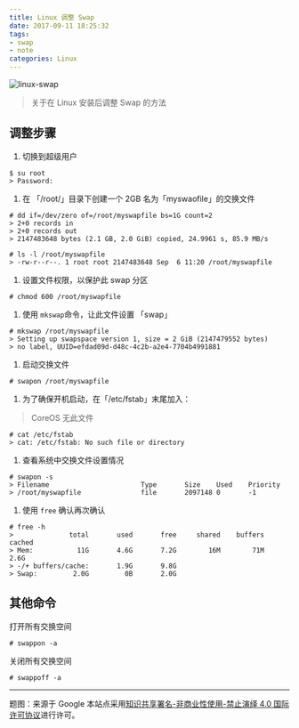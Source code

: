 ```yaml
---
title: Linux 调整 Swap 
date: 2017-09-11 18:25:32
tags: 
- swap
- note
categories: Linux
---
```


![linux-swap](http://ovlnfs1rj.bkt.clouddn.com/linux-swap.JPG)
> 关于在 Linux 安装后调整 Swap 的方法

<!-- more -->

## 调整步骤

1. 切换到超级用户
``` 
$ su root
> Password:
```

1. 在 「/root/」目录下创建一个 2GB 名为「myswaofile」的交换文件
```
# dd if=/dev/zero of=/root/myswapfile bs=1G count=2 
> 2+0 records in
> 2+0 records out
> 2147483648 bytes (2.1 GB, 2.0 GiB) copied, 24.9961 s, 85.9 MB/s

# ls -l /root/myswapfile 
> -rw-r--r--. 1 root root 2147483648 Sep  6 11:20 /root/myswapfile
```

1. 设置文件权限，以保护此 swap 分区
```
# chmod 600 /root/myswapfile
```

1. 使用 `mkswap`命令，让此文件设置 「swap」
```
# mkswap /root/myswapfile
> Setting up swapspace version 1, size = 2 GiB (2147479552 bytes)
> no label, UUID=efdad09d-d48c-4c2b-a2e4-7704b4991881
```

1. 启动交换文件
```
# swapon /root/myswapfile
```

1. 为了确保开机启动，在「/etc/fstab」末尾加入：
> CoreOS 无此文件
```
# cat /etc/fstab
> cat: /etc/fstab: No such file or directory
```

1. 查看系统中交换文件设置情况
```
# swapon -s
> Filename				         Type		Size	Used	Priority
> /root/myswapfile               file    	2097148	0	    -1
```

1. 使用 `free` 确认再次确认
```
# free -h
>              total       used       free     shared    buffers     cached
> Mem:           11G       4.6G       7.2G        16M        71M       2.6G
> -/+ buffers/cache:       1.9G       9.8G
> Swap:         2.0G         0B       2.0G
```

## 其他命令

打开所有交换空间
```
# swappon -a
```
关闭所有交换空间
```
# swappoff -a
```
---

题图：来源于 Google
本站点采用[知识共享署名-非商业性使用-禁止演绎 4.0 国际许可协议](https://creativecommons.org/licenses/by-nc-nd/4.0/deed.zh)进行许可。
